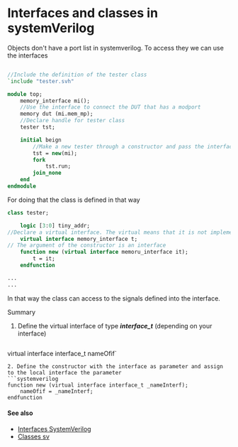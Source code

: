 # Interfaces and classes in systemVerilog

Objects don't have a port list in systemverilog. To access they we can use the interfaces

```systemverilog

//Include the definition of the tester class
`include "tester.svh"

module top;
	memory_interface mi();
	//Use the interface to connect the DUT that has a modport
	memory dut (mi.mem_mp);
	//Declare handle for tester class
	tester tst;

	initial beign
		//Make a new tester through a constructor and pass the interface
		tst = new(mi);
		fork
			tst.run;
		join_none
	end
endmodule
```

For doing that the class is defined in that way

```systemverilog
class tester;

	logic [3:0] tiny_addr;
//Declare a virtual interface. The virtual means that it is not implemented here, but somewhere else. 
	virtual interface memory_interface t;
// The argument of the constructor is an interface
	function new (virtual interface memoru_interface it);
		t = it;
	endfunction

...
...
```

In that way the class can access to the signals defined into the interface.

Summary
1. Define the virtual interface of type ***interface_t*** (depending on your interface)
	```systemverilog
virtual interface interface_t nameOfif`
```
2. Define the constructor with the interface as parameter and assign to the local interface the parameter
```systemverilog
function new (virtual interface interface_t _nameInterf);
	nameOfif = _nameInterf;
endfunction
```

#### See also
- [Interfaces SystemVerilog](interfaces-systemverilog.md)
- [Classes sv](classes-sv.md)